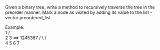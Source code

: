 Given a binary tree, write a method to recursively traverse the tree in the preorder manner. Mark a node as visited by adding its value to the list - vector <int> preordered_list.

Example:  
     1
    / \
   2   3     ==> 1245367
  / \ / \
 4  5 6  7 